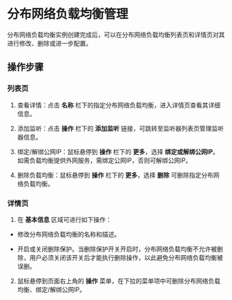 # 分布网络负载均衡管理

分布网络负载均衡实例创建完成后，可以在分布网络负载均衡列表页和详情页对其进行修改、删除或进一步配置。

## 操作步骤
### 列表页
 1. 查看详情：点击 **名称** 栏下的指定分布网络负载均衡，进入详情页查看其详细信息。
 
 2. 添加监听：点击 **操作** 栏下的 **添加监听** 链接，可跳转至监听器列表页管理监听器信息。
 
 3. 绑定/解绑公网IP：鼠标悬停到 **操作** 栏下的 **更多**，选择 **绑定或解绑公网IP**。如需负载均衡提供外网服务，需绑定公网IP，否则可解绑公网IP。
 
 4. 删除负载均衡：鼠标悬停到 **操作** 栏下的 **更多**，选择 **删除** 可删除指定分布网络负载均衡。
 
### 详情页
 
 1. 在 **基本信息**  区域可进行如下操作：
 
- 修改分布网络负载均衡的名称和描述。

- 开启或关闭删除保护。当删除保护开关开启时，分布网络负载均衡不允许被删除，用户必须关闭该开关后才能执行删除操作，以此避免分布网络负载均衡被误删。

 2. 鼠标悬停到页面右上角的 **操作** 菜单，在下拉的菜单项中可删除分布网络负载均衡、绑定/解绑公网IP。

